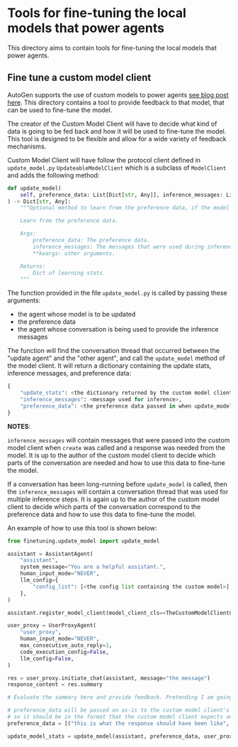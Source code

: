 # Tools for fine-tuning the local models that power agents

This directory aims to contain tools for fine-tuning the local models that power agents.

## Fine tune a custom model client

AutoGen supports the use of custom models to power agents [see blog post here](https://ag2ai.github.io/ag2/blog/2024/01/26/Custom-Models). This directory contains a tool to provide feedback to that model, that can be used to fine-tune the model.

The creator of the Custom Model Client will have to decide what kind of data is going to be fed back and how it will be used to fine-tune the model. This tool is designed to be flexible and allow for a wide variety of feedback mechanisms.

Custom Model Client will have follow the protocol client defined in `update_model.py` `UpdateableModelClient` which is a subclass of `ModelClient` and adds the following method:

```python
def update_model(
    self, preference_data: List[Dict[str, Any]], inference_messages: List[Dict[str, Any]], **kwargs: Any
) -> Dict[str, Any]:
    """Optional method to learn from the preference data, if the model supports learning. Can be omitted.

    Learn from the preference data.

    Args:
        preference_data: The preference data.
        inference_messages: The messages that were used during inference between the agent that is being updated and another agent.
        **kwargs: other arguments.

    Returns:
        Dict of learning stats.
    """
```

The function provided in the file `update_model.py` is called by passing these arguments:

- the agent whose model is to be updated
- the preference data
- the agent whose conversation is being used to provide the inference messages

The function will find the conversation thread that occurred between the "update agent" and the "other agent", and call the `update_model` method of the model client. It will return a dictionary containing the update stats, inference messages, and preference data:

```python
{
    "update_stats": <the dictionary returned by the custom model client implementation>,
    "inference_messages": <message used for inference>,
    "preference_data": <the preference data passed in when update_model was called>
}
```

**NOTES**:

`inference_messages` will contain messages that were passed into the custom model client when `create` was called and a response was needed from the model. It is up to the author of the custom model client to decide which parts of the conversation are needed and how to use this data to fine-tune the model.

If a conversation has been long-running before `update_model` is called, then the `inference_messages` will contain a conversation thread that was used for multiple inference steps. It is again up to the author of the custom model client to decide which parts of the conversation correspond to the preference data and how to use this data to fine-tune the model.

An example of how to use this tool is shown below:

```python
from finetuning.update_model import update_model

assistant = AssistantAgent(
    "assistant",
    system_message="You are a helpful assistant.",
    human_input_mode="NEVER",
    llm_config={
        "config_list": [<the config list containing the custom model>],
    },
)

assistant.register_model_client(model_client_cls=<TheCustomModelClientClass>)

user_proxy = UserProxyAgent(
    "user_proxy",
    human_input_mode="NEVER",
    max_consecutive_auto_reply=1,
    code_execution_config=False,
    llm_config=False,
)

res = user_proxy.initiate_chat(assistant, message="the message")
response_content = res.summary

# Evaluate the summary here and provide feedback. Pretending I am going to perform DPO on the response.

# preference_data will be passed on as-is to the custom model client's update_model implementation
# so it should be in the format that the custom model client expects and is completely up to the author of the custom model client
preference_data = [("this is what the response should have been like", response_content)]

update_model_stats = update_model(assistant, preference_data, user_proxy)
```
